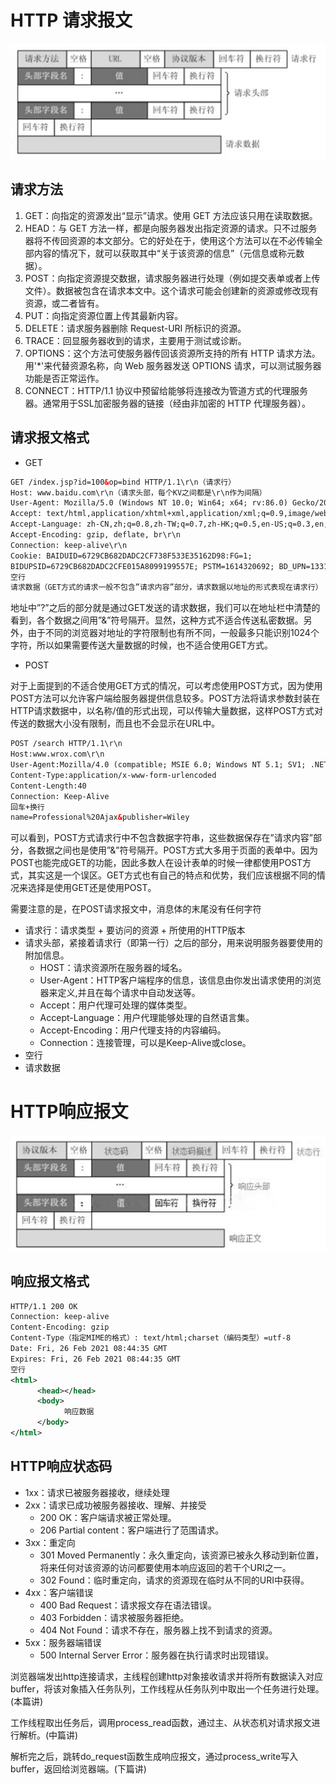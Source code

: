 # HTTP 请求报文
![1](photo/HTTP请求报文.png)

## 请求方法
1. GET：向指定的资源发出“显示”请求。使用 GET 方法应该只用在读取数据。
2. HEAD：与 GET 方法一样，都是向服务器发出指定资源的请求。只不过服务器将不传回资源的本文部分。它的好处在于，使用这个方法可以在不必传输全部内容的情况下，就可以获取其中“关于该资源的信息”（元信息或称元数据）。
3. POST：向指定资源提交数据，请求服务器进行处理（例如提交表单或者上传文件）。数据被包含在请求本文中。这个请求可能会创建新的资源或修改现有资源，或二者皆有。
4. PUT：向指定资源位置上传其最新内容。
5. DELETE：请求服务器删除 Request-URI 所标识的资源。
6. TRACE：回显服务器收到的请求，主要用于测试或诊断。
7. OPTIONS：这个方法可使服务器传回该资源所支持的所有 HTTP 请求方法。用'*'来代替资源名称，向 Web 服务器发送 OPTIONS 请求，可以测试服务器功能是否正常运作。
8. CONNECT：HTTP/1.1 协议中预留给能够将连接改为管道方式的代理服务器。通常用于SSL加密服务器的链接（经由非加密的 HTTP 代理服务器）。

## 请求报文格式
* GET
``` xml
GET /index.jsp?id=100&op=bind HTTP/1.1\r\n（请求行）
Host: www.baidu.com\r\n（请求头部，每个KV之间都是\r\n作为间隔）
User-Agent: Mozilla/5.0 (Windows NT 10.0; Win64; x64; rv:86.0) Gecko/20100101 Firefox/86.0
Accept: text/html,application/xhtml+xml,application/xml;q=0.9,image/webp,/;q=0.8
Accept-Language: zh-CN,zh;q=0.8,zh-TW;q=0.7,zh-HK;q=0.5,en-US;q=0.3,en;q=0.2\r\n
Accept-Encoding: gzip, deflate, br\r\n
Connection: keep-alive\r\n
Cookie: BAIDUID=6729CB682DADC2CF738F533E35162D98:FG=1;
BIDUPSID=6729CB682DADC2CFE015A8099199557E; PSTM=1614320692; BD_UPN=13314752;
空行
请求数据（GET方式的请求一般不包含”请求内容”部分，请求数据以地址的形式表现在请求行）
```
地址中”?”之后的部分就是通过GET发送的请求数据，我们可以在地址栏中清楚的看到，各个数据之间用”&”符号隔开。显然，这种方式不适合传送私密数据。另外，由于不同的浏览器对地址的字符限制也有所不同，一般最多只能识别1024个字符，所以如果需要传送大量数据的时候，也不适合使用GET方式。

* POST

对于上面提到的不适合使用GET方式的情况，可以考虑使用POST方式，因为使用POST方法可以允许客户端给服务器提供信息较多。POST方法将请求参数封装在HTTP请求数据中，以名称/值的形式出现，可以传输大量数据，这样POST方式对传送的数据大小没有限制，而且也不会显示在URL中。
``` xml
POST /search HTTP/1.1\r\n
Host:www.wrox.com\r\n
User-Agent:Mozilla/4.0 (compatible; MSIE 6.0; Windows NT 5.1; SV1; .NET CLR 2.0.50727; .NET CLR 3.0.04506.648; .NET CLR 3.5.21022)\r\n
Content-Type:application/x-www-form-urlencoded
Content-Length:40
Connection: Keep-Alive
回车+换行
name=Professional%20Ajax&publisher=Wiley
```
可以看到，POST方式请求行中不包含数据字符串，这些数据保存在”请求内容”部分，各数据之间也是使用”&”符号隔开。POST方式大多用于页面的表单中。因为POST也能完成GET的功能，因此多数人在设计表单的时候一律都使用POST方式，其实这是一个误区。GET方式也有自己的特点和优势，我们应该根据不同的情况来选择是使用GET还是使用POST。

需要注意的是，在POST请求报文中，消息体的末尾没有任何字符


* 请求行：请求类型 + 要访问的资源 + 所使用的HTTP版本
* 请求头部，紧接着请求行（即第一行）之后的部分，用来说明服务器要使用的附加信息。
    * HOST：请求资源所在服务器的域名。
    * User-Agent：HTTP客户端程序的信息，该信息由你发出请求使用的浏览器来定义,并且在每个请求中自动发送等。
    * Accept：用户代理可处理的媒体类型。
    * Accept-Language：用户代理能够处理的自然语言集。
    * Accept-Encoding：用户代理支持的内容编码。
    * Connection：连接管理，可以是Keep-Alive或close。    
* 空行
* 请求数据

# HTTP响应报文
![2](photo/HTTP响应报文.png)

## 响应报文格式
``` xml
HTTP/1.1 200 OK
Connection: keep-alive
Content-Encoding: gzip
Content-Type（指定MIME的格式）: text/html;charset（编码类型）=utf-8
Date: Fri, 26 Feb 2021 08:44:35 GMT
Expires: Fri, 26 Feb 2021 08:44:35 GMT
空行
<html>
      <head></head>
      <body>
            响应数据
      </body>
</html>
```

## HTTP响应状态码
* 1xx：请求已被服务器接收，继续处理
* 2xx：请求已成功被服务器接收、理解、并接受
    * 200 OK：客户端请求被正常处理。
    * 206 Partial content：客户端进行了范围请求。
* 3xx：重定向
    * 301 Moved Permanently：永久重定向，该资源已被永久移动到新位置，将来任何对该资源的访问都要使用本响应返回的若干个URI之一。
    * 302 Found：临时重定向，请求的资源现在临时从不同的URI中获得。
* 4xx：客户端错误
    * 400 Bad Request：请求报文存在语法错误。
    * 403 Forbidden：请求被服务器拒绝。
    * 404 Not Found：请求不存在，服务器上找不到请求的资源。
* 5xx：服务器端错误
    * 500 Internal Server Error：服务器在执行请求时出现错误。


浏览器端发出http连接请求，主线程创建http对象接收请求并将所有数据读入对应buffer，将该对象插入任务队列，工作线程从任务队列中取出一个任务进行处理。(本篇讲)

工作线程取出任务后，调用process_read函数，通过主、从状态机对请求报文进行解析。(中篇讲)

解析完之后，跳转do_request函数生成响应报文，通过process_write写入buffer，返回给浏览器端。(下篇讲)